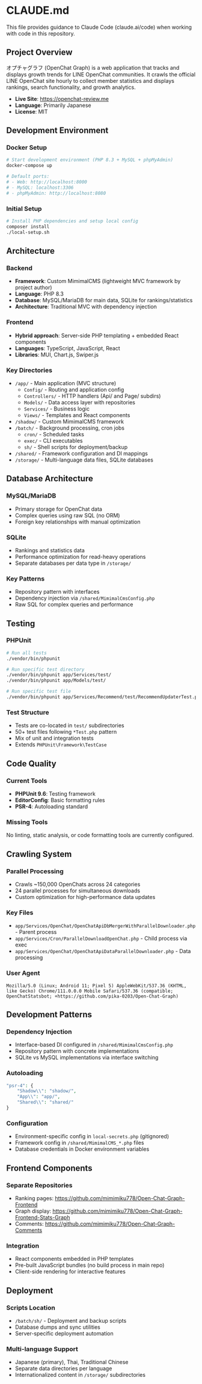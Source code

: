# CLAUDE.md

This file provides guidance to Claude Code (claude.ai/code) when working with code in this repository.

## Project Overview

オプチャグラフ (OpenChat Graph) is a web application that tracks and displays growth trends for LINE OpenChat communities. It crawls the official LINE OpenChat site hourly to collect member statistics and displays rankings, search functionality, and growth analytics.

- **Live Site**: https://openchat-review.me
- **Language**: Primarily Japanese
- **License**: MIT

## Development Environment

### Docker Setup
```bash
# Start development environment (PHP 8.3 + MySQL + phpMyAdmin)
docker-compose up

# Default ports:
# - Web: http://localhost:8000
# - MySQL: localhost:3306
# - phpMyAdmin: http://localhost:8080
```

### Initial Setup
```bash
# Install PHP dependencies and setup local config
composer install
./local-setup.sh
```

## Architecture

### Backend
- **Framework**: Custom MimimalCMS (lightweight MVC framework by project author)
- **Language**: PHP 8.3
- **Database**: MySQL/MariaDB for main data, SQLite for rankings/statistics
- **Architecture**: Traditional MVC with dependency injection

### Frontend
- **Hybrid approach**: Server-side PHP templating + embedded React components
- **Languages**: TypeScript, JavaScript, React
- **Libraries**: MUI, Chart.js, Swiper.js

### Key Directories
- `/app/` - Main application (MVC structure)
  - `Config/` - Routing and application config
  - `Controllers/` - HTTP handlers (Api/ and Page/ subdirs)
  - `Models/` - Data access layer with repositories
  - `Services/` - Business logic
  - `Views/` - Templates and React components
- `/shadow/` - Custom MimimalCMS framework
- `/batch/` - Background processing, cron jobs
  - `cron/` - Scheduled tasks
  - `exec/` - CLI executables  
  - `sh/` - Shell scripts for deployment/backup
- `/shared/` - Framework configuration and DI mappings
- `/storage/` - Multi-language data files, SQLite databases

## Database Architecture

### MySQL/MariaDB
- Primary storage for OpenChat data
- Complex queries using raw SQL (no ORM)
- Foreign key relationships with manual optimization

### SQLite
- Rankings and statistics data
- Performance optimization for read-heavy operations
- Separate databases per data type in `/storage/`

### Key Patterns
- Repository pattern with interfaces
- Dependency injection via `/shared/MimimalCmsConfig.php`
- Raw SQL for complex queries and performance

## Testing

### PHPUnit
```bash
# Run all tests
./vendor/bin/phpunit

# Run specific test directory
./vendor/bin/phpunit app/Services/test/
./vendor/bin/phpunit app/Models/test/

# Run specific test file
./vendor/bin/phpunit app/Services/Recommend/test/RecommendUpdaterTest.php
```

### Test Structure
- Tests are co-located in `test/` subdirectories
- 50+ test files following `*Test.php` pattern
- Mix of unit and integration tests
- Extends `PHPUnit\Framework\TestCase`

## Code Quality

### Current Tools
- **PHPUnit 9.6**: Testing framework
- **EditorConfig**: Basic formatting rules
- **PSR-4**: Autoloading standard

### Missing Tools
No linting, static analysis, or code formatting tools are currently configured.

## Crawling System

### Parallel Processing
- Crawls ~150,000 OpenChats across 24 categories
- 24 parallel processes for simultaneous downloads
- Custom optimization for high-performance data updates

### Key Files
- `app/Services/OpenChat/OpenChatApiDbMergerWithParallelDownloader.php` - Parent process
- `app/Services/Cron/ParallelDownloadOpenChat.php` - Child process via exec
- `app/Services/OpenChat/OpenChatApiDataParallelDownloader.php` - Data processing

### User Agent
```
Mozilla/5.0 (Linux; Android 11; Pixel 5) AppleWebKit/537.36 (KHTML, like Gecko) Chrome/111.0.0.0 Mobile Safari/537.36 (compatible; OpenChatStatsbot; +https://github.com/pika-0203/Open-Chat-Graph)
```

## Development Patterns

### Dependency Injection
- Interface-based DI configured in `/shared/MimimalCmsConfig.php`
- Repository pattern with concrete implementations
- SQLite vs MySQL implementations via interface switching

### Autoloading
```php
"psr-4": {
    "Shadow\\": "shadow/",
    "App\\": "app/",
    "Shared\\": "shared/"
}
```

### Configuration
- Environment-specific config in `local-secrets.php` (gitignored)
- Framework config in `/shared/MimimalCMS_*.php` files
- Database credentials in Docker environment variables

## Frontend Components

### Separate Repositories
- Ranking pages: https://github.com/mimimiku778/Open-Chat-Graph-Frontend
- Graph display: https://github.com/mimimiku778/Open-Chat-Graph-Frontend-Stats-Graph  
- Comments: https://github.com/mimimiku778/Open-Chat-Graph-Comments

### Integration
- React components embedded in PHP templates
- Pre-built JavaScript bundles (no build process in main repo)
- Client-side rendering for interactive features

## Deployment

### Scripts Location
- `/batch/sh/` - Deployment and backup scripts
- Database dumps and sync utilities
- Server-specific deployment automation

### Multi-language Support
- Japanese (primary), Thai, Traditional Chinese
- Separate data directories per language
- Internationalized content in `/storage/` subdirectories